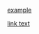 <!-- For Jekyll
[text-to-highlight](actual-link){:target="\_blank"}

For others
<a href="http://example.com/" target="_blank">Hello, world!</a> -->



<a href="http://example.com/" target="_blank">example</a>



[link text](https://azure.microsoft.com/pricing/details/virtual-machines/)